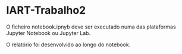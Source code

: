 # IART-Trabalho2

O ficheiro notebook.ipnyb deve ser executado numa das plataformas Jupyter Notebook ou Jupyter Lab.

O relatório foi desenvolvido ao longo do notebook.

